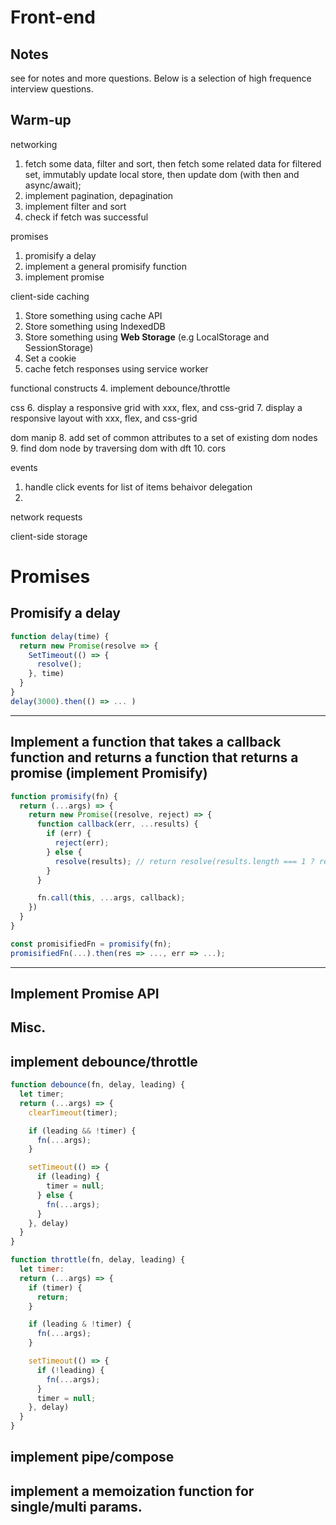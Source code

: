 # Front-end 

## Notes

see [](refresh\topics\frontend_web_development\_frontend_system_design.md) for notes and more questions. Below is a selection of high frequence interview questions.

## Warm-up

networking
1. fetch some data, filter and sort, then fetch some related data for filtered set, immutably update local store, then update dom (with then and async/await);
2. implement pagination, depagination
3. implement filter and sort
4. check if fetch was successful

promises
1. promisify a delay
2. implement a general promisify function
3. implement promise

client-side caching
1. Store something using cache API
2. Store something using IndexedDB
3. Store something using **Web Storage** (e.g LocalStorage and SessionStorage)
4. Set a cookie
5. cache fetch responses using service worker

functional constructs
4. implement debounce/throttle

css
6. display a responsive grid with xxx, flex, and css-grid
7. display a responsive layout with xxx, flex, and css-grid

dom manip
8. add set of common attributes to a set of existing dom nodes
9. find dom node by traversing dom with dft
10. cors

events
1. handle click events for list of items behaivor delegation
2. 

network requests

client-side storage

# Promises

## Promisify a delay

```js
function delay(time) {
  return new Promise(resolve => {
    SetTimeout(() => {
      resolve();
    }, time)
  }
}
delay(3000).then(() => ... )
```

---
## Implement a function that takes a callback function and returns a function that returns a promise (implement Promisify)

```js
function promisify(fn) {
  return (...args) => {
    return new Promise((resolve, reject) => {
      function callback(err, ...results) {
        if (err) {
          reject(err);
        } else {
          resolve(results); // return resolve(results.length === 1 ? results[0] : results)
        }
      }

      fn.call(this, ...args, callback);
    })
  }
}

const promisifiedFn = promisify(fn);
promisifiedFn(...).then(res => ..., err => ...);
```


---
## Implement Promise API

## Misc.

## implement debounce/throttle

```js
function debounce(fn, delay, leading) {
  let timer;
  return (...args) => {
    clearTimeout(timer);

    if (leading && !timer) {
      fn(...args);
    }

    setTimeout(() => {
      if (leading) {
        timer = null;
      } else {
        fn(...args);
      }
    }, delay)
  }
}

function throttle(fn, delay, leading) {
  let timer:
  return (...args) => {
    if (timer) {
      return;
    } 

    if (leading & !timer) {
      fn(...args);
    }

    setTimeout(() => {
      if (!leading) {
        fn(...args);
      }
      timer = null;
    }, delay)
  }
}
```

## implement pipe/compose
## implement a memoization function for single/multi params.